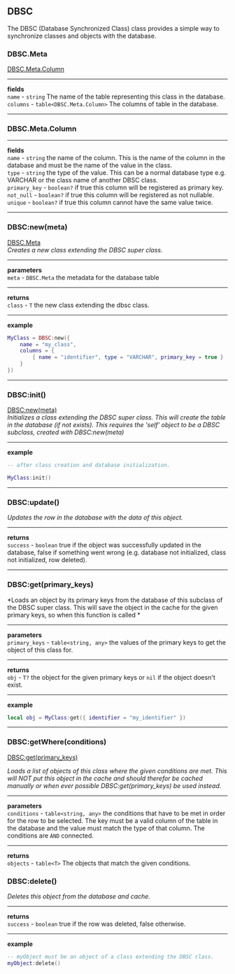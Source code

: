 ## DBSC
The DBSC (Database Synchronized Class) class provides a simple way to synchronize classes and objects with the database.

### DBSC.Meta
[DBSC.Meta.Column](#dbscmetacolumn)

---

**fields**  
`name` - `string` The name of the table representing this class in the database.  
`columns` - `table<DBSC.Meta.Column>` The columns of table in the database.

---

### DBSC.Meta.Column
---

**fields**  
`name` - `string` the name of the column. This is the name of the column in the database and must be the name of the value in the class.  
`type` - `string` the type of the value. This can be a normal database type e.g. VARCHAR or the class name of another DBSC class.  
`primary_key` - `boolean?` if true this column will be registered as primary key.  
`not_null` - `boolean?` if true this column will be registered as not nullable.  
`unique` - `boolean?` if true this column cannot have the same value twice.  

---

### DBSC:new(meta)
[DBSC.Meta](#dbscmeta)  
*Creates a new class extending the DBSC super class.*

---

**parameters**  
`meta` - `DBSC.Meta` the metadata for the database table

---

**returns**  
`class` - `T` the new class extending the dbsc class.

---

**example**
```LUA
MyClass = DBSC:new({
    name = "my_class",
    columns = {
        { name = "identifier", type = "VARCHAR", primary_key = true }
    }
})
```

---

### DBSC:init()
[DBSC:new(meta)](#dbscnewmeta)  
*Initializes a class extending the DBSC super class. This will create the table in the database (if not exists). This requires the 'self' object to be a DBSC subclass, created with DBSC:new(meta)*

---

**example**
```LUA
-- after class creation and database initialization.

MyClass:init()
```

---

### DBSC:update()
*Updates the row in the database with the data of this object.*

---

**returns**  
`success` - `boolean` true if the object was successfully updated in the database, false if something went wrong (e.g. database not initialized, class not initialized, row deleted).

---

### DBSC:get(primary_keys)
*Loads an object by its primary keys from the database of this subclass of the DBSC super class. This will save the object in the cache for the given primary keys, so when this function is called *

---

**parameters**  
`primary_keys` - `table<string, any>` the values of the primary keys to get the object of this class for.

---

**returns**  
`obj` - `T?` the object for the given primary keys or `nil` if the object doesn't exist.

---

**example**
```LUA
local obj = MyClass:get({ identifier = "my_identifier" })
```

---

### DBSC:getWhere(conditions)
[DBSC:get(primary_keys)](#dbscgetprimary_keys)

*Loads a list of objects of this class where the given conditions are met. This will NOT put this object in the cache and should therefor be cached manually or when ever possible DBSC:get(primary_keys) be used instead.*

---

**parameters**  
`conditions` - `table<string, any>` the conditions that have to be met in order for the row to be selected. The key must be a valid column of the table in the database and the value must match the type of that column. The conditions are `AND` connected.

---

**returns**  
`objects` - `table<T>` The objects that match the given conditions.

### DBSC:delete()
*Deletes this object from the database and cache.*

---

**returns**  
`success` - `boolean` true if the row was deleted, false otherwise.

---

**example**
```LUA
-- myObject must be an object of a class extending the DBSC class.
myObject:delete()
```

